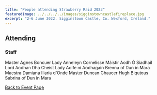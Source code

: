 ```yaml
---
title: "People attending Strawberry Raid 2023"
featuredImage: ../../../../images/sigginstowncastlefireplace.jpg
excerpt: "2-6 June 2022. Sigginstown Castle, Co. Wexford, Ireland."
---
```


## Attending

### Staff

Master Agnes Boncuer
Lady Anneleyn Cornelisse
Máistir Aodh Ó Siadhail
Lord Aodhan Dha Cheist
Lady Aoife ni Aodhagain
Brenna of Dun in Mara
Maestra Damiana Illaria d'Onde
Master Duncan Chaucer 
Hugh Biqutous 
Sabrina of Dun in Mara
     
  
<a href="/events/2022/strawberry-raid/">Back to Event Page</a>

